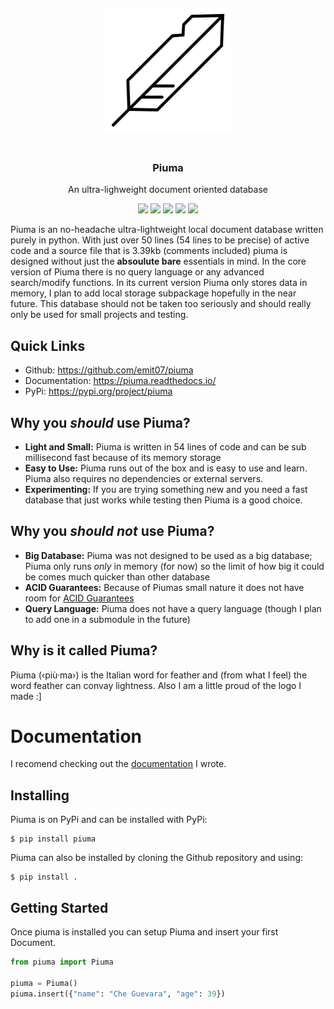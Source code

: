<div align="center">
	<a href="https://piuma.readthedocs.io/"><img width="200" height="200" style="margin: 20px" src="https://raw.githubusercontent.com/Emit07/piuma/master/logo/piuma.png"></a>
</div>

<span align="center">
	<h3 align="center">Piuma</h3>
	<p align="center">An ultra-lighweight document oriented database</p>
</span>

<div align="center">
	<a href="https://pypi.org/project/piuma/"><img src="https://img.shields.io/pypi/v/piuma?style=flat-square"></a>
	<img src="https://img.shields.io/badge/test%20coverage-100%25-green?style=flat-square">
	<a href="https://piuma.readthedocs.io"><img src="https://readthedocs.org/projects/piuma/badge/?version=latest&style=flat-square"></a>
	<img src="https://shields.io/github/size/Emit07/piuma/piuma/piuma.py?style=flat-square">
	<a href="https://github.com/Emit07/piuma/blob/master/LICENSE"><img src="https://shields.io/github/license/emit07/piuma?style=flat-square"></a>
</div>

<!-- <img src="https://img.shields.io/badge/lines-54-green?style=flat-square"> -->

Piuma is an no-headache ultra-lightweight local document database written purely in python. With just over 50 lines (54 lines to be precise) of active code and a source file that is 3.39kb (comments included) piuma is designed without just the **absoulute bare** essentials in mind. In the core version of Piuma there is no query language or any advanced search/modify functions. In its current version Piuma only stores data in memory, I plan to add local storage subpackage hopefully in the near future. This database should not be taken too seriously and should really only be used for small projects and testing.

## Quick Links
* Github: https://github.com/emit07/piuma
* Documentation: https://piuma.readthedocs.io/
* PyPi: https://pypi.org/project/piuma

## Why you *should* use Piuma?
* **Light and Small:** Piuma is written in 54 lines of code and can be sub millisecond fast because of its memory storage
* **Easy to Use:** Piuma runs out of the box and is easy to use and learn. Piuma also requires no dependencies or external servers.
* **Experimenting:** If you are trying something new and you need a fast database that just works while testing then Piuma is a good choice.

## Why you *should not* use Piuma?
* **Big Database:** Piuma was not designed to be used as a big database; Piuma only runs *only* in memory (for now) so the limit of how big it could be comes much quicker than other database
* **ACID Guarantees:** Because of Piumas small nature it does not have room for [ACID Guarantees](https://en.wikipedia.org/wiki/ACID)
* **Query Language:** Piuma does not have a query language (though I plan to add one in a submodule in the future)

## Why is it called Piuma?

Piuma (‹più·ma›) is the Italian word for feather and (from what I feel) the word feather can convay lightness. Also I am a little proud of the logo I made :]

# Documentation

I recomend checking out the [documentation](https://piuma.readthedocs.io/) I wrote.

## Installing

Piuma is on PyPi and can be installed with PyPi:

```
$ pip install piuma
```

Piuma can also be installed by cloning the Github repository and using:

```
$ pip install .
```

## Getting Started 

Once piuma is installed you can setup Piuma and insert your first Document. 

```python
from piuma import Piuma

piuma = Piuma()
piuma.insert({"name": "Che Guevara", "age": 39})
```


